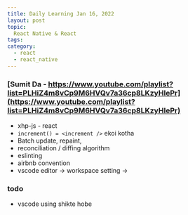 ```yaml
---
title: Daily Learning Jan 16, 2022
layout: post
topic:
  React Native & React
tags:
category:
  - react
  - react_native
---
```


###  [Sumit Da - https://www.youtube.com/playlist?list=PLHiZ4m8vCp9M6HVQv7a36cp8LKzyHIePr](https://www.youtube.com/playlist?list=PLHiZ4m8vCp9M6HVQv7a36cp8LKzyHIePr)
* xhp-js - react
* `increment() = <increment />` ekoi kotha
* Batch update, repaint,
* reconciliation / diffing algorithm
* eslinting
* airbnb convention
* vscode editor -> workspace setting ->

### todo

* vscode using shikte hobe









